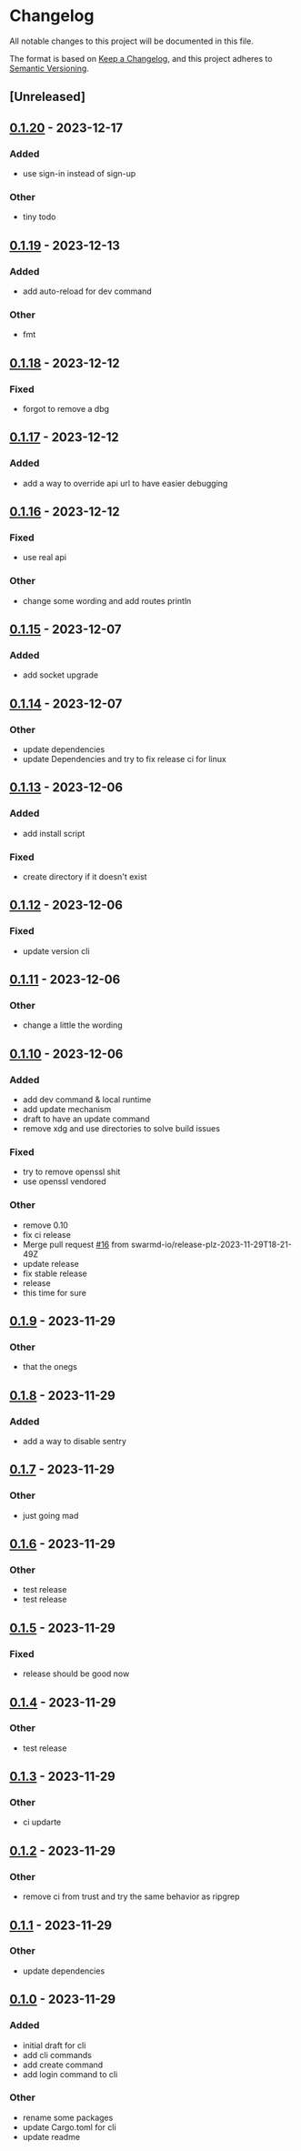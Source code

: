 # Changelog
All notable changes to this project will be documented in this file.

The format is based on [Keep a Changelog](https://keepachangelog.com/en/1.0.0/),
and this project adheres to [Semantic Versioning](https://semver.org/spec/v2.0.0.html).

## [Unreleased]

## [0.1.20](https://github.com/swarmd-io/swarmd/compare/swarmd-v0.1.19...swarmd-v0.1.20) - 2023-12-17

### Added
- use sign-in instead of sign-up

### Other
- tiny todo

## [0.1.19](https://github.com/swarmd-io/swarmd/compare/swarmd-v0.1.18...swarmd-v0.1.19) - 2023-12-13

### Added
- add auto-reload for dev command

### Other
- fmt

## [0.1.18](https://github.com/swarmd-io/swarmd/compare/swarmd-v0.1.17...swarmd-v0.1.18) - 2023-12-12

### Fixed
- forgot to remove a dbg

## [0.1.17](https://github.com/swarmd-io/swarmd/compare/swarmd-v0.1.16...swarmd-v0.1.17) - 2023-12-12

### Added
- add a way to override api url to have easier debugging

## [0.1.16](https://github.com/swarmd-io/swarmd/compare/swarmd-v0.1.15...swarmd-v0.1.16) - 2023-12-12

### Fixed
- use real api

### Other
- change some wording and add routes println

## [0.1.15](https://github.com/swarmd-io/swarmd/compare/swarmd-v0.1.14...swarmd-v0.1.15) - 2023-12-07

### Added
- add socket upgrade

## [0.1.14](https://github.com/swarmd-io/swarmd/compare/swarmd-v0.1.13...swarmd-v0.1.14) - 2023-12-07

### Other
- update dependencies
- update Dependencies and try to fix release ci for linux

## [0.1.13](https://github.com/swarmd-io/swarmd/compare/swarmd-v0.1.12...swarmd-v0.1.13) - 2023-12-06

### Added
- add install script

### Fixed
- create directory if it doesn't exist

## [0.1.12](https://github.com/swarmd-io/swarmd/compare/swarmd-v0.1.11...swarmd-v0.1.12) - 2023-12-06

### Fixed
- update version cli

## [0.1.11](https://github.com/swarmd-io/swarmd/compare/swarmd-v0.1.10...swarmd-v0.1.11) - 2023-12-06

### Other
- change a little the wording

## [0.1.10](https://github.com/swarmd-io/swarmd/compare/swarmd-v0.1.9...swarmd-v0.1.10) - 2023-12-06

### Added
- add dev command & local runtime
- add update mechanism
- draft to have an update command
- remove xdg and use directories to solve build issues

### Fixed
- try to remove openssl shit
- use openssl vendored

### Other
- remove 0.10
- fix ci release
- Merge pull request [#16](https://github.com/swarmd-io/swarmd/pull/16) from swarmd-io/release-plz-2023-11-29T18-21-49Z
- update release
- fix stable release
- release
- this time for sure

## [0.1.9](https://github.com/swarmd-io/swarmd/compare/swarmd-v0.1.8...swarmd-v0.1.9) - 2023-11-29

### Other
- that the onegs

## [0.1.8](https://github.com/swarmd-io/swarmd/compare/swarmd-v0.1.7...swarmd-v0.1.8) - 2023-11-29

### Added
- add a way to disable sentry

## [0.1.7](https://github.com/swarmd-io/swarmd/compare/swarmd-v0.1.6...swarmd-v0.1.7) - 2023-11-29

### Other
- just going mad

## [0.1.6](https://github.com/swarmd-io/swarmd/compare/swarmd-v0.1.5...swarmd-v0.1.6) - 2023-11-29

### Other
- test release
- test release

## [0.1.5](https://github.com/swarmd-io/swarmd/compare/swarmd-v0.1.4...swarmd-v0.1.5) - 2023-11-29

### Fixed
- release should be good now

## [0.1.4](https://github.com/swarmd-io/swarmd/compare/swarmd-v0.1.3...swarmd-v0.1.4) - 2023-11-29

### Other
- test release

## [0.1.3](https://github.com/swarmd-io/swarmd/compare/swarmd-v0.1.2...swarmd-v0.1.3) - 2023-11-29

### Other
- ci updarte

## [0.1.2](https://github.com/swarmd-io/swarmd/compare/swarmd-v0.1.1...swarmd-v0.1.2) - 2023-11-29

### Other
- remove ci from trust and try the same behavior as ripgrep

## [0.1.1](https://github.com/swarmd-io/swarmd/compare/swarmd-v0.1.0...swarmd-v0.1.1) - 2023-11-29

### Other
- update dependencies

## [0.1.0](https://github.com/swarmd-io/swarmd/releases/tag/swarmd-v0.1.0) - 2023-11-29

### Added
- initial draft for cli
- add cli commands
- add create command
- add login command to cli

### Other
- rename some packages
- update Cargo.toml for cli
- update readme
